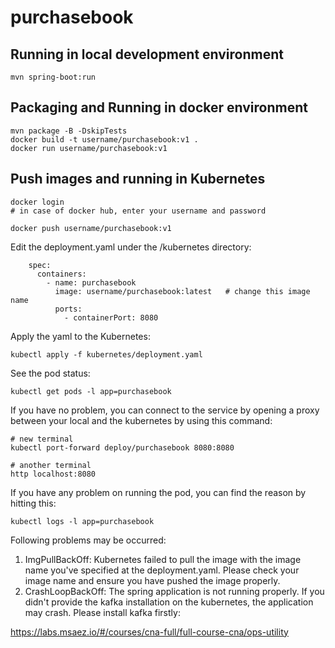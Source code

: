 # purchasebook

## Running in local development environment

```
mvn spring-boot:run
```

## Packaging and Running in docker environment

```
mvn package -B -DskipTests
docker build -t username/purchasebook:v1 .
docker run username/purchasebook:v1
```

## Push images and running in Kubernetes

```
docker login 
# in case of docker hub, enter your username and password

docker push username/purchasebook:v1
```

Edit the deployment.yaml under the /kubernetes directory:
```
    spec:
      containers:
        - name: purchasebook
          image: username/purchasebook:latest   # change this image name
          ports:
            - containerPort: 8080

```

Apply the yaml to the Kubernetes:
```
kubectl apply -f kubernetes/deployment.yaml
```

See the pod status:
```
kubectl get pods -l app=purchasebook
```

If you have no problem, you can connect to the service by opening a proxy between your local and the kubernetes by using this command:
```
# new terminal
kubectl port-forward deploy/purchasebook 8080:8080

# another terminal
http localhost:8080
```

If you have any problem on running the pod, you can find the reason by hitting this:
```
kubectl logs -l app=purchasebook
```

Following problems may be occurred:

1. ImgPullBackOff:  Kubernetes failed to pull the image with the image name you've specified at the deployment.yaml. Please check your image name and ensure you have pushed the image properly.
1. CrashLoopBackOff: The spring application is not running properly. If you didn't provide the kafka installation on the kubernetes, the application may crash. Please install kafka firstly:

https://labs.msaez.io/#/courses/cna-full/full-course-cna/ops-utility

